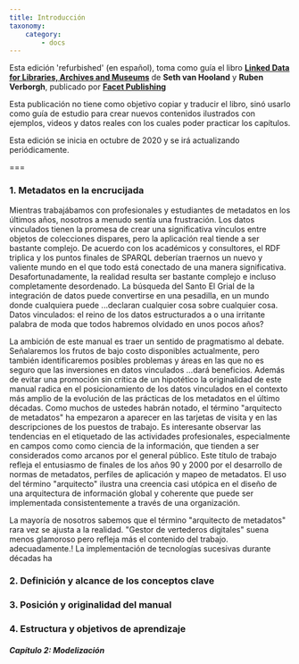```yaml
---
title: Introducción
taxonomy:
    category:
        - docs
---
```


Esta edición 'refurbished' (en español), toma como guía el libro **[Linked Data for Libraries, Archives and Museums](https://book.freeyourmetadata.org/)** de **Seth van Hooland** y **Ruben Verborgh**, publicado por **[Facet Publishing](http://facetpublishing.co.uk/)**

Esta publicación no tiene como objetivo copiar y traducir el libro, sinó usarlo como guía de estudio para crear nuevos contenidos ilustrados con ejemplos, videos y datos reales con los cuales poder practicar los capítulos.

Esta edición se inicia en octubre de 2020 y se irá actualizando periódicamente.

===

### 1. Metadatos en la encrucijada

Mientras trabajábamos con profesionales y estudiantes de metadatos en los últimos años, nosotros
a menudo sentía una frustración. Los datos vinculados tienen la promesa de crear una significativa
vínculos entre objetos de colecciones dispares, pero la aplicación real
tiende a ser bastante complejo. De acuerdo con los académicos y consultores, el RDF triplica
y los puntos finales de SPARQL deberían traernos un nuevo y valiente mundo en el que
todo está conectado de una manera significativa. Desafortunadamente, la realidad
resulta ser bastante complejo e incluso completamente desordenado. La búsqueda del Santo
El Grial de la integración de datos puede convertirse en una pesadilla, en un mundo donde cualquiera puede
...declaran cualquier cosa sobre cualquier cosa. Datos vinculados: el reino de los datos estructurados a
o una irritante palabra de moda que todos habremos olvidado en unos pocos años?

La ambición de este manual es traer un sentido de pragmatismo al debate.
Señalaremos los frutos de bajo costo disponibles actualmente, pero también identificaremos
posibles problemas y áreas en las que no es seguro que las inversiones en datos vinculados
...dará beneficios. Además de evitar una promoción sin crítica de un hipotético
la originalidad de este manual radica en el posicionamiento de los datos vinculados
en el contexto más amplio de la evolución de las prácticas de los metadatos en el último
décadas. Como muchos de ustedes habrán notado, el término "arquitecto de metadatos" ha
empezaron a aparecer en las tarjetas de visita y en las descripciones de los puestos de trabajo. Es interesante
observar las tendencias en el etiquetado de las actividades profesionales, especialmente en campos como
como ciencia de la información, que tienden a ser considerados como arcanos por el general
público. Este título de trabajo refleja el entusiasmo de finales de los años 90 y 2000 por el
desarrollo de normas de metadatos, perfiles de aplicación y mapeo de metadatos.
El uso del término "arquitecto" ilustra una creencia casi utópica en el diseño
de una arquitectura de información global y coherente que puede ser implementada
consistentemente a través de una organización.

La mayoría de nosotros sabemos que el término "arquitecto de metadatos" rara vez se ajusta a la realidad.
"Gestor de vertederos digitales" suena menos glamoroso pero refleja más el contenido del trabajo.
adecuadamente.! La implementación de tecnologías sucesivas durante décadas ha


### 2. Definición y alcance de los conceptos clave

### 3. Posición y originalidad del manual

### 4. Estructura y objetivos de aprendizaje

##### Capítulo 2: Modelización
